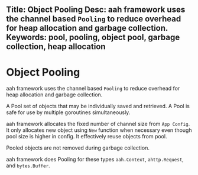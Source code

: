 Title: Object Pooling
Desc: aah framework uses the channel based `Pooling` to reduce overhead for heap allocation and garbage collection.
Keywords: pool, pooling, object pool, garbage collection, heap allocation
---
# Object Pooling

aah framework uses the channel based `Pooling` to reduce overhead for heap allocation and garbage collection.

A Pool set of objects that may be individually saved and retrieved. A Pool is safe for use by multiple goroutines simultaneously.

aah framework allocates the fixed number of channel size from `App Config`. It only allocates new object using `New` function when necessary even though pool size is higher in config. It effectively reuse objects from pool.

Pooled objects are not removed during garbage collection.

aah framework does Pooling for these types `aah.Context`, `ahttp.Request`, and `bytes.Buffer`.
